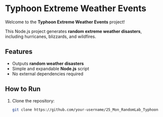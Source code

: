# Typhoon Extreme Weather Events

Welcome to the **Typhoon Extreme Weather Events** project!

This Node.js project generates **random extreme weather disasters**, including hurricanes, blizzards, and wildfires.

## Features
- Outputs **random weather disasters**
- Simple and expandable **Node.js** script
- No external dependencies required

## How to Run

1. Clone the repository:
   ```bash
   git clone https://github.com/your-username/25_Mon_RandomLab_Typhoon.git
